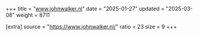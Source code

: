+++
title = "www.johnwalker.nl"
date = "2025-01-27"
updated = "2025-03-08"
weight = 8711

[extra]
source = "https://www.johnwalker.nl/"
ratio = 23
size = 9
+++
